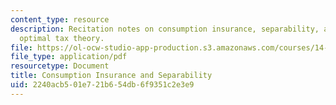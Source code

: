 ```yaml
---
content_type: resource
description: Recitation notes on consumption insurance, separability, and traditional
  optimal tax theory.
file: https://ol-ocw-studio-app-production.s3.amazonaws.com/courses/14-771-development-economics-microeconomic-issues-and-policy-models-fall-2008/2240acb501e721b654db6f9351c2e3e9_rec6.pdf
file_type: application/pdf
resourcetype: Document
title: Consumption Insurance and Separability
uid: 2240acb5-01e7-21b6-54db-6f9351c2e3e9
---
```

